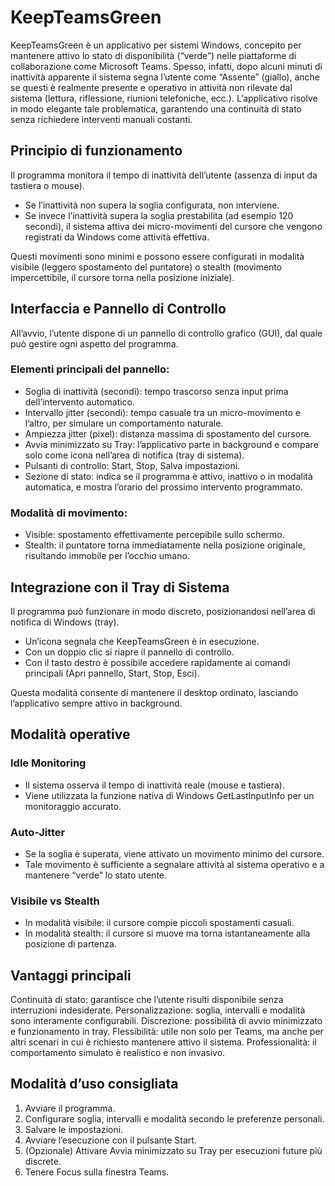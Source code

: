 # KeepTeamsGreen
KeepTeamsGreen è un applicativo per sistemi Windows, concepito per mantenere attivo lo stato di disponibilità (“verde”) nelle piattaforme di collaborazione come Microsoft Teams.
Spesso, infatti, dopo alcuni minuti di inattività apparente il sistema segna l’utente come “Assente” (giallo), anche se questi è realmente presente e operativo in attività non rilevate dal sistema (lettura, riflessione, riunioni telefoniche, ecc.).
L’applicativo risolve in modo elegante tale problematica, garantendo una continuità di stato senza richiedere interventi manuali costanti.

## Principio di funzionamento
Il programma monitora il tempo di inattività dell’utente (assenza di input da tastiera o mouse).
- Se l’inattività non supera la soglia configurata, non interviene.
- Se invece l’inattività supera la soglia prestabilita (ad esempio 120 secondi), il sistema attiva dei micro-movimenti del cursore che vengono registrati da Windows come attività effettiva.

Questi movimenti sono minimi e possono essere configurati in modalità visibile (leggero spostamento del puntatore) o stealth (movimento impercettibile, il cursore torna nella posizione iniziale).

## Interfaccia e Pannello di Controllo
All’avvio, l’utente dispone di un pannello di controllo grafico (GUI), dal quale può gestire ogni aspetto del programma.

### Elementi principali del pannello:
- Soglia di inattività (secondi): tempo trascorso senza input prima dell’intervento automatico.
- Intervallo jitter (secondi): tempo casuale tra un micro-movimento e l’altro, per simulare un comportamento naturale.
- Ampiezza jitter (pixel): distanza massima di spostamento del cursore.
- Avvia minimizzato su Tray: l’applicativo parte in background e compare solo come icona nell’area di notifica (tray di sistema).
- Pulsanti di controllo: Start, Stop, Salva impostazioni.
- Sezione di stato: indica se il programma è attivo, inattivo o in modalità automatica, e mostra l’orario del prossimo intervento programmato.

### Modalità di movimento:
- Visible: spostamento effettivamente percepibile sullo schermo.
- Stealth: il puntatore torna immediatamente nella posizione originale, risultando immobile per l’occhio umano.

## Integrazione con il Tray di Sistema
Il programma può funzionare in modo discreto, posizionandosi nell’area di notifica di Windows (tray).
- Un’icona segnala che KeepTeamsGreen è in esecuzione.
- Con un doppio clic si riapre il pannello di controllo.
- Con il tasto destro è possibile accedere rapidamente ai comandi principali (Apri pannello, Start, Stop, Esci).

Questa modalità consente di mantenere il desktop ordinato, lasciando l’applicativo sempre attivo in background.

## Modalità operative
### Idle Monitoring
- Il sistema osserva il tempo di inattività reale (mouse e tastiera).
- Viene utilizzata la funzione nativa di Windows GetLastInputInfo per un monitoraggio accurato.

### Auto-Jitter
- Se la soglia è superata, viene attivato un movimento minimo del cursore.
- Tale movimento è sufficiente a segnalare attività al sistema operativo e a mantenere “verde” lo stato utente.

### Visibile vs Stealth
- In modalità visibile: il cursore compie piccoli spostamenti casuali.
- In modalità stealth: il cursore si muove ma torna istantaneamente alla posizione di partenza.

## Vantaggi principali
Continuità di stato: garantisce che l’utente risulti disponibile senza interruzioni indesiderate.
Personalizzazione: soglia, intervalli e modalità sono interamente configurabili.
Discrezione: possibilità di avvio minimizzato e funzionamento in tray.
Flessibilità: utile non solo per Teams, ma anche per altri scenari in cui è richiesto mantenere attivo il sistema.
Professionalità: il comportamento simulato è realistico e non invasivo.

## Modalità d’uso consigliata
1. Avviare il programma.
2. Configurare soglia, intervalli e modalità secondo le preferenze personali.
3. Salvare le impostazioni.
4. Avviare l’esecuzione con il pulsante Start.
5. (Opzionale) Attivare Avvia minimizzato su Tray per esecuzioni future più discrete.
6. Tenere Focus sulla finestra Teams.
